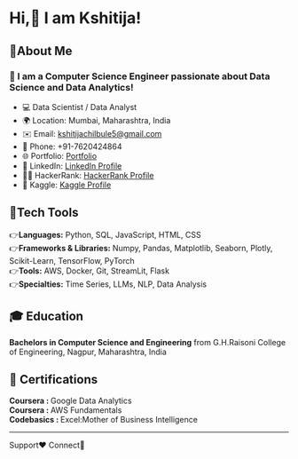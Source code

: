 # Hi,👋 I am Kshitija!
## 👧About Me
### 🚀 I am a Computer Science Engineer passionate about Data Science and Data Analytics!
- 💻 Data Scientist / Data Analyst
- 🌍 Location: Mumbai, Maharashtra, India
- ✉️ Email: kshitijachilbule5@gmail.com
- 📱 Phone: +91-7620424864
- 🌐 Portfolio: [Portfolio](https://github.com/itskshitija/Data-Science-Portfolio)
- 💼 LinkedIn: [LinkedIn Profile](https://www.linkedin.com/in/kshitija-chilbule-b98515309/)
- 👩‍💻 HackerRank: [HackerRank Profile](https://www.hackerrank.com/profile/kshitijachilbul7)
- 🐠 Kaggle: [Kaggle Profile](https://www.kaggle.com/kshitijachilbule22/competitions)

## 🔨Tech Tools 
👉<b>Languages:</b> Python, SQL, JavaScript, HTML, CSS
<br>
👉<b>Frameworks & Libraries:</b> Numpy, Pandas, Matplotlib, Seaborn, Plotly, Scikit-Learn, TensorFlow, PyTorch
<br>
👉<b>Tools:</b> AWS, Docker, Git, StreamLit, Flask
<br>
👉<b>Specialties:</b> Time Series, LLMs, NLP, Data Analysis

## 🎓 Education
<b>Bachelors in Computer Science and Engineering</b> from G.H.Raisoni College of Engineering, Nagpur, Maharashtra, India

## 📜 Certifications
<b>Coursera   : </b> Google Data Analytics
<br>
<b>Coursera   : </b> AWS Fundamentals
<br>
<b>Codebasics : </b> Excel:Mother of Business Intelligence

---

Support❤️    Connect🤝    
